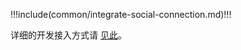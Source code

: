 <IntegrationDetailCard title="开始开发接入">

!!!include(common/integrate-social-connection.md)!!!

详细的开发接入方式请 [见此](/guides/authentication/social/#详细接入方法)。

</IntegrationDetailCard>
